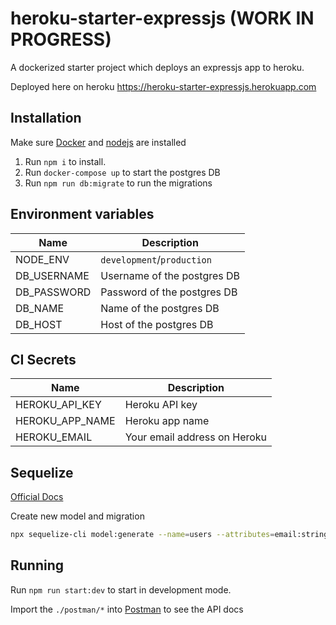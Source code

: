 # heroku-starter-expressjs (WORK IN PROGRESS)

A dockerized starter project which deploys an expressjs app to heroku.

Deployed here on heroku
<https://heroku-starter-expressjs.herokuapp.com>

## Installation

Make sure [Docker](https://www.docker.com/) and [nodejs](https://nodejs.org/en/) are installed

1. Run `npm i` to install.
2. Run `docker-compose up` to start the postgres DB
3. Run `npm run db:migrate` to run the migrations

## Environment variables

| Name        | Description                 |
| ----------- | --------------------------- |
| NODE_ENV    | `development`/`production`  |
| DB_USERNAME | Username of the postgres DB |
| DB_PASSWORD | Password of the postgres DB |
| DB_NAME     | Name of the postgres DB     |
| DB_HOST     | Host of the postgres DB     |

## CI Secrets

| Name            | Description                  |
| --------------- | ---------------------------- |
| HEROKU_API_KEY  | Heroku API key               |
| HEROKU_APP_NAME | Heroku app name              |
| HEROKU_EMAIL    | Your email address on Heroku |

## Sequelize

[Official Docs](https://sequelize.org/master/manual/migrations.html)

Create new model and migration

```bash
npx sequelize-cli model:generate --name=users --attributes=email:string,password:string
```

## Running

Run `npm run start:dev` to start in development mode.

Import the `./postman/*` into [Postman](https://www.postman.com/) to see the API docs
